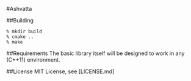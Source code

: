 #Ashvatta

##Building

    % mkdir build
    % cmake ..
    % make

##Requirements
The basic library itself will be designed to work in any (C++11) environment.

##License
MIT License, see [LICENSE.md]

